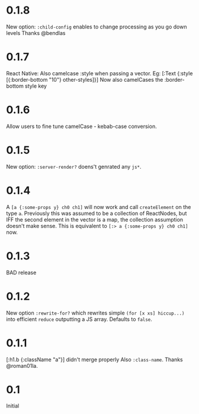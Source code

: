 # 0.1.8
New option: `:child-config` enables to change processing as you go down levels
Thanks @bendlas

# 0.1.7
React Native: Also camelcase :style when passing a vector.
Eg:
[:Text {:style [{:border-bottom "10"} other-styles]}]
Now also camelCases the :border-bottom style key

# 0.1.6
Allow users to fine tune camelCase - kebab-case conversion.

# 0.1.5
New option: `:server-render?` doens't genrated any `js*`.

# 0.1.4
A `[a {:some-props y} ch0 ch1]` will now work and call `createElement` on the
type `a`. Previously this was assumed to be a collection of ReactNodes, but IFF
the second element in the vector is a map, the collection assumption doesn't
make sense. This is equivalent to `[:> a {:some-props y} ch0 ch1]` now.

# 0.1.3
BAD release

# 0.1.2
New option `:rewrite-for?` which rewrites simple `(for [x xs] hiccup...)` into
efficient `reduce` outputting a JS array. Defaults to `false`.

# 0.1.1
[:h1.b {:className "a"}] didn't merge properly Also `:class-name`.
Thanks @roman01la.

# 0.1
Initial

